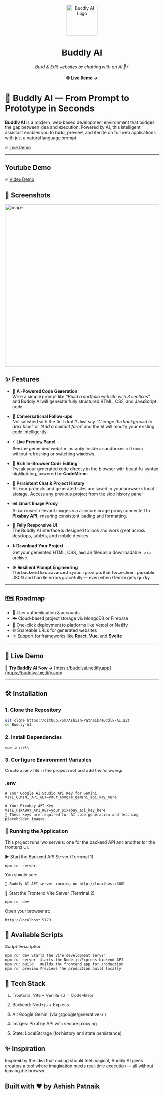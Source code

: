<p align="center">
  <img width="100" height="100" alt="Buddly AI Logo" src="https://github.com/user-attachments/assets/89a8f4e2-f8af-4a1c-863d-5e0bce7b77ad" />
</p>

<h1 align="center">Buddly AI</h1>
<p align="center"><em>Build & Edit websites by chatting with an AI 🤖⚡</em></p>

<p align="center">
  <a href="https://buddlyai.netlify.app"><strong>🌐 Live Demo →</strong></a>
</p>


# 🌟 Buddly AI — From Prompt to Prototype in Seconds

**Buddly AI** is a modern, web-based development environment that bridges the gap between idea and execution. Powered by AI, this intelligent assistant enables you to build, preview, and iterate on full web applications with just a natural language prompt.

🔥 [Live Demo](https://buddlyai.netlify.app/)

---

## Youtube Demo

🔥 [Video Demo](https://youtu.be/8_ge6l-V088)


## 📸 Screenshots
<img width="1360" height="530" alt="image" src="https://github.com/user-attachments/assets/e57e0d31-8132-4b53-a63a-07c86f6ca482" />



## ✨ Features

- 🤖 **AI-Powered Code Generation**  
  Write a simple prompt like _“Build a portfolio website with 3 sections”_ and Buddly AI will generate fully structured HTML, CSS, and JavaScript code.

- 💬 **Conversational Follow-ups**  
  Not satisfied with the first draft? Just say _“Change the background to dark blue”_ or _“Add a contact form”_ and the AI will modify your existing code intelligently.

- ⚡ **Live Preview Panel**  
  See the generated website instantly inside a sandboxed `<iframe>` without refreshing or switching windows.

- 📝 **Rich In-Browser Code Editing**  
  Tweak your generated code directly in the browser with beautiful syntax highlighting, powered by **CodeMirror**.

- 💾 **Persistent Chat & Project History**  
  All your prompts and generated sites are saved in your browser’s local storage. Access any previous project from the side history panel.

- 🖼️ **Smart Image Proxy**  
  AI can insert relevant images via a secure image proxy connected to **Pixabay API**, ensuring consistent loading and formatting.

- 📱 **Fully Responsive UI**  
  The Buddly AI interface is designed to look and work great across desktops, tablets, and mobile devices.

- ⬇️ **Download Your Project**  
  Get your generated HTML, CSS, and JS files as a downloadable `.zip` archive.

- ⚙️ **Resilient Prompt Engineering**  
  The backend has advanced system prompts that force clean, parsable JSON and handle errors gracefully — even when Gemini gets quirky.

---

## 🗺️ Roadmap

- 🔐 User authentication & accounts
- ☁️ Cloud-based project storage via MongoDB or Firebase
- 🚀 One-click deployment to platforms like Vercel or Netlify
- 🌐 Shareable URLs for generated websites
- ⚛️ Support for frameworks like **React**, **Vue**, and **Svelte**

---

## 🚀 Live Demo

🔗 **Try Buddly AI Now →** [https://buddlyai.netlify.app](https://buddlyai.netlify.app)

---

## 🛠️ Installation

### 1. Clone the Repository

```bash
git clone https://github.com/Ashish-Patnaik/Buddly-AI.git
cd Buddly-AI
```

### 2. Install Dependencies
```
npm install
```
### 3. Configure Environment Variables
Create a .env file in the project root and add the following:

### .env
```
# Your Google AI Studio API Key for Gemini
VITE_GEMINI_API_KEY=your_google_gemini_api_key_here

# Your Pixabay API Key
VITE_PIXABAY_API_KEY=your_pixabay_api_key_here
🔐 These keys are required for AI code generation and fetching placeholder images.
```

### 🧪 Running the Application
This project runs two servers: one for the backend API and another for the frontend UI.

▶️ Start the Backend API Server (Terminal 1)
```
npm run server
```
You should see:
```
🤖 Buddly AI API server running on http://localhost:3001
```

🧭 Start the Frontend Vite Server (Terminal 2)
```
npm run dev
```
Open your browser at:
```
http://localhost:5173
```

## 🔧 Available Scripts
Script	Description
```
npm run dev	Starts the Vite development server
npm run server	Starts the Node.js/Express backend API
npm run build	Builds the frontend app for production
npm run preview	Previews the production build locally
```

## 📁 Tech Stack
1. Frontend: Vite + Vanilla JS + CodeMirror

2. Backend: Node.js + Express

3. AI: Google Gemini (via @google/generative-ai)

4. Images: Pixabay API with secure proxying

5. State: LocalStorage (for history and state persistence)


## ✨ Inspiration
Inspired by the idea that coding should feel magical, Buddly AI gives creators a tool where imagination meets real-time execution — all without leaving the browser.

Built with ❤️ by Ashish Patnaik
---

